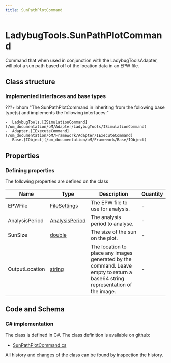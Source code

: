 ```yaml
---
title: SunPathPlotCommand
---
```


# LadybugTools.SunPathPlotCommand

Command that when used in conjunction with the LadybugToolsAdapter, will plot a sun path based off of the location data in an EPW file.

## Class structure

### Implemented interfaces and base types

???+ bhom "The SunPathPlotCommand in inheriting from the following base type(s) and implements the following interfaces:"

    -  LadybugTools.[ISimulationCommand](/om_documentation/oM/Adapter/LadybugTools/ISimulationCommand)
    -  Adapter.[IExecuteCommand](/om_documentation/oM/Framework/Adapter/IExecuteCommand)
    -  Base.[IObject](/om_documentation/oM/Framework/Base/IObject)


## Properties



### Defining properties

The following properties are defined on the class

| Name             | Type             | Description      | Quantity         |
|------------------|------------------|------------------|------------------|
| EPWFile | [FileSettings](/om_documentation/oM/Framework/Adapter/FileSettings) | The EPW file to use for analysis. | - |
| AnalysisPeriod | [AnalysisPeriod](/om_documentation/oM/Adapter/LadybugTools/AnalysisPeriod) | The analysis period to analyse. | - |
| SunSize | [double](https://learn.microsoft.com/en-us/dotnet/api/System.Double?view=netstandard-2.0) | The size of the sun on the plot. | - |
| OutputLocation | [string](https://learn.microsoft.com/en-us/dotnet/api/System.String?view=netstandard-2.0) | The location to place any images generated by the command. Leave empty to return a base64 string representation of the image. | - |


## Code and Schema

### C# implementation

The class is defined in C#. The class definition is available on github:

- [SunPathPlotCommand.cs](https://github.com/BHoM/LadybugTools_Toolkit/blob/develop/LadybugTools_oM/ExecuteCommands/SunPathPlotCommand.cs)

All history and changes of the class can be found by inspection the history.
